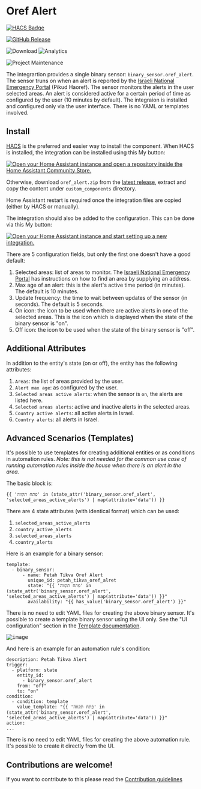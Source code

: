 # Oref Alert

[![HACS Badge](https://img.shields.io/badge/HACS-Default-31A9F4.svg?style=for-the-badge)](https://github.com/hacs/integration)

[![GitHub Release](https://img.shields.io/github/release/amitfin/oref_alert.svg?style=for-the-badge&color=blue)](https://github.com/amitfin/oref_alert/releases)

![Download](https://img.shields.io/github/downloads/amitfin/oref_alert/total.svg?style=for-the-badge&color=blue) ![Analytics](https://img.shields.io/badge/dynamic/json?style=for-the-badge&color=blue&label=Analytics&suffix=%20Installs&cacheSeconds=15600&url=https://analytics.home-assistant.io/custom_integrations.json&query=$.oref_alert.total)

![Project Maintenance](https://img.shields.io/badge/maintainer-Amit%20Finkelstein-blue.svg?style=for-the-badge)

The integrartion provides a single binary sensor: `binary_sensor.oref_alert`. The sensor truns on when an alert is reported by the [Israeli National Emergency Portal](https://www.oref.org.il//12481-he/Pakar.aspx) (Pikud Haoref). The sensor monitors the alerts in the user selected areas. An alert is considered active for a certain period of time as configured by the user (10 minutes by default).
The integraion is installed and configured only via the user interface. There is no YAML or templates involved.

## Install
[HACS](https://hacs.xyz/) is the preferred and easier way to install the component. When HACS is installed, the integration can be installed using this My button:

[![Open your Home Assistant instance and open a repository inside the Home Assistant Community Store.](https://my.home-assistant.io/badges/hacs_repository.svg)](https://my.home-assistant.io/redirect/hacs_repository/?owner=amitfin&repository=oref_alert&category=integration)

Otherwise, download `oref_alert.zip` from the [latest release](https://github.com/amitfin/oref_alert/releases), extract and copy the content under `custom_components` directory.

Home Assistant restart is required once the integration files are copied (either by HACS or manually).

The integration should also be added to the configuration. This can be done via this My button:

[![Open your Home Assistant instance and start setting up a new integration.](https://my.home-assistant.io/badges/config_flow_start.svg)](https://my.home-assistant.io/redirect/config_flow_start/?domain=oref_alert)

There are 5 configuration fields, but only the first one doesn't have a good default:
1. Selected areas: list of areas to monitor. The [Israeli National Emergency Portal](https://www.oref.org.il//12481-he/Pakar.aspx) has instructions on how to find an area by supplying an address.
2. Max age of an alert: this is the alert's active time period (in minutes). The default is 10 minutes.
3. Update frequency: the time to wait between updates of the sensor (in seconds). The default is 5 seconds.
4. On icon: the icon to be used when there are active alerts in one of the selected areas. This is the icon which is displayed when the state of the binary sensor is "on".
5. Off icon: the icon to  be used when the state of the binary sensor is "off".

## Additional Attributes

In addition to the entity's state (on or off), the entity has the following attributes:
1. `Areas`: the list of areas provided by the user.
2. `Alert max age`: as configured by the user.
3. `Selected areas active alerts`: when the sensor is `on`, the alerts are listed here. 
4. `Selected areas alerts`: active and inactive alerts in the selected areas.
5. `Country active alerts`: all active alerts in Israel.
6. `Country alerts`: all alerts in Israel.

## Advanced Scenarios (Templates)

It's possible to use templates for creating additional entities or as conditions in automation rules. _Note: this is not needed for the common use case of running automation rules inside the house when there is an alert in the area._

The basic block is:
```
{{ 'פתח תקווה' in (state_attr('binary_sensor.oref_alert', 'selected_areas_active_alerts') | map(attribute='data')) }}
```
There are 4 state attributes (with identical format) which can be used:
1. `selected_areas_active_alerts`
2. `country_active_alerts`
3. `selected_areas_alerts`
4. `country_alerts`

Here is an example for a binary sensor:
```
template:
  - binary_sensor:
      - name: Petah Tikva Oref Alert
        unique_id: petah_tikva_oref_alret
        state: "{{ 'פתח תקווה' in (state_attr('binary_sensor.oref_alert', 'selected_areas_active_alerts') | map(attribute='data')) }}"
        availability: "{{ has_value('binary_sensor.oref_alert') }}"
```

There is no need to edit YAML files for creating the above binary sensor. It's possible to create a template binary sensor using the UI only. See the "UI configuration" section in the [Template documentation](https://www.home-assistant.io/integrations/template/).

<kbd>![image](https://github.com/amitfin/oref_alert/assets/19599059/a42dcf15-4e24-40db-ae18-d4272af46cdb)</kbd>


And here is an example for an automation rule's condition:
```
description: Petah Tikva Alert
trigger:
  - platform: state
    entity_id:
      - binary_sensor.oref_alert
    from: "off"
    to: "on"
condition:
  - condition: template
    value_template: "{{ 'פתח תקווה' in (state_attr('binary_sensor.oref_alert', 'selected_areas_active_alerts') | map(attribute='data')) }}"
action:
...
```

There is no need to edit YAML files for creating the above automation rule. It's possible to create it directly from the UI.

## Contributions are welcome!

If you want to contribute to this please read the [Contribution guidelines](CONTRIBUTING.md)
